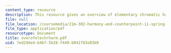 ```yaml
---
content_type: resource
description: This resource gives an overview of elementary chromatic harmony.
file: null
file_location: /coursemedia/21m-302-harmony-and-counterpoint-ii-spring-2005/7ed29de4b4bf5b28f449b041f83e83b9_overofelechrharm.pdf
file_type: application/pdf
resourcetype: Document
title: overofelechrharm.pdf
uid: 7ed29de4-b4bf-5b28-f449-b041f83e83b9
---
```

